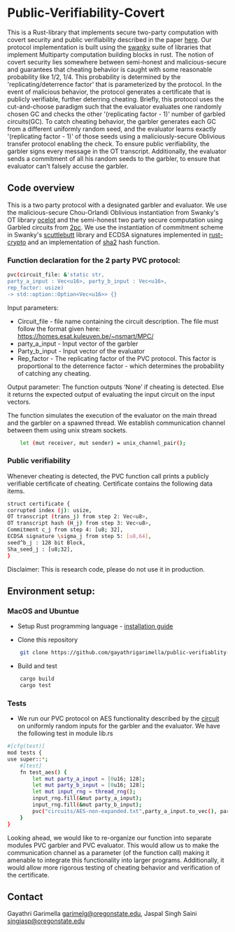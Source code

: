 # Public-Verifiability-Covert

This is a Rust-library that implements secure two-party computation with covert security and public verifiability described in the paper [here](https://eprint.iacr.org/2018/1108.pdf). Our protocol implementation is built using the [swanky](https://github.com/osu-crypto/swanky) suite of libraries that implement Multiparty computation building blocks in rust.
The notion of covert security lies somewhere between semi-honest and malicious-secure and guarantees that cheating behavior is caught with some reasonable probability like 1/2, 1/4. This probability is determined by the 'replicating/deterrence factor' that is parameterized by the protocol. In the event of malicious behavior, the protocol generates a certificate that is publicly verifiable, further deterring cheating.
Briefly, this protocol uses the cut-and-choose paradigm such that the evaluator evaluates one randomly chosen GC and checks the other '(replicating factor - 1)' number of garbled circuits(GC). To catch cheating behavior, the garbler generates each GC from a different uniformly random seed, and the evaluator learns exactly '(replicating factor - 1)' of those seeds using a maliciously-secure Oblivious transfer protocol enabling the check. To ensure public verifiability, the garbler signs every message in the OT transcript. Additionally, the evaluator sends a commitment of all his random seeds to the garbler, to ensure that evaluator can't falsely accuse the garbler.

## Code overview
This is a two party protocol with a designated garbler and evaluator. We use the malicious-secure Chou-Orlandi Oblivious instantiation from Swanky's OT library [ocelot](https://github.com/osu-crypto/swanky/tree/master/ocelot) and the semi-honest two party secure computation using Garbled circuits from [2pc](https://github.com/osu-crypto/swanky/tree/master/fancy-garbling/src/twopac). We use the instantiation of commitment scheme in Swanky's [scuttlebutt](https://github.com/osu-crypto/swanky/tree/master/scuttlebutt/src) library and ECDSA signatures implemented in [rust-crypto](https://docs.rs/rust-crypto/0.2.36/crypto/index.html) and an implementation of [sha2](https://docs.rs/sha2/0.9.1/sha2/) hash function.

### Function declaration for the 2 party PVC protocol:
```bash
pvc(circuit_file: &'static str,
party_a_input : Vec<u16>, party_b_input : Vec<u16>,
rep_factor: usize)
-> std::option::Option<Vec<u16>> {}
```
Input parameters:
- Circuit_file - file name containing the circuit description. The file must follow the format given here: https://homes.esat.kuleuven.be/~nsmart/MPC/
- party_a_input - Input vector of the garbler
- Party_b_input - Input vector of the evaluator
- Rep_factor - The replicating factor of the PVC protocol. This factor is proportional to the deterrence factor - which determines the probability of catching any cheating.

Output parameter:
The function outputs ‘None’ if cheating is detected. Else it returns the expected output of evaluating the input circuit on the input vectors.

The function simulates the execution of the evaluator on the main thread and the garbler on a spawned thread. We establish communication channel between them using unix stream sockets.

```bash
    let (mut receiver, mut sender) = unix_channel_pair();
```

### Public verifiability
Whenever cheating is detected, the PVC function call prints a publicly verifiable certificate of cheating. Certificate contains the following data items.

``` bash
struct certificate {
corrupted index (j): usize,
OT transcript (trans_j) from step 2: Vec<u8>,
OT transcript hash (H_j) from step 3: Vec<u8>,
Commitment c_j from step 4: [u8; 32],
ECDSA signature \sigma_j from step 5: [u8,64],
seed^b_j : 128 bit Block,
Sha_seed_j : [u8;32],
}
```

Disclaimer: This is research code, please do not use it in production.

## Environment setup:

### MacOS and Ubuntue
- Setup Rust programming language - [installation guide](https://doc.rust-lang.org/book/ch01-01-installation.html)

- Clone this repository
```bash
    git clone https://github.com/gayathrigarimella/public-verifiablity-covert.git
```

- Build and test
```bash
    cargo build
    cargo test
```

### Tests

-  We run our PVC protocol on AES functionality described by the [circuit](https://github.com/gayathrigarimella/Public-Verifiability-Covert/blob/master/circuits/AES-non-expanded.txt) on uniformly random inputs for the garbler and the evaluator. We have the following test in module lib.rs
```bash
#[cfg(test)]
mod tests {
use super::*;
    #[test]
    fn test_aes() {
        let mut party_a_input = [0u16; 128];
        let mut party_b_input = [0u16; 128];
        let mut input_rng = thread_rng();
        input_rng.fill(&mut party_a_input);
        input_rng.fill(&mut party_b_input);
        pvc("circuits/AES-non-expanded.txt",party_a_input.to_vec(), party_b_input.to_vec(), 4);
    }
}

```

Looking ahead, we would like to re-organize our function into separate modules PVC garbler and PVC evaluator. This would allow us to make the communication channel as a parameter (of the function call) making it amenable to integrate this functionality into larger programs. Additionally, it would allow more rigorous testing of cheating behavior and verification of the certificate.

## Contact
Gayathri Garimella <garimelg@oregonstate.edu>,
Jaspal Singh Saini <singjasp@oregonstate.edu>
